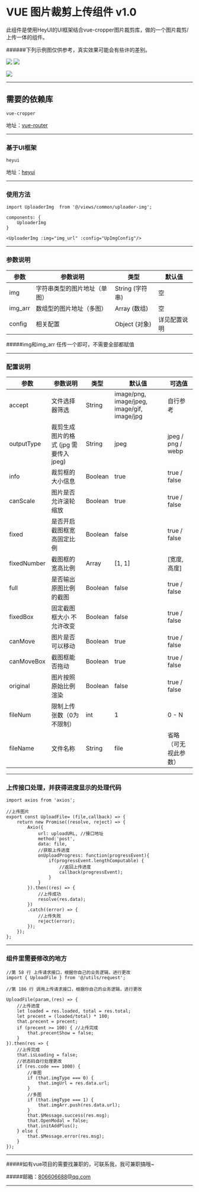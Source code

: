 # VUE 图片裁剪上传组件 v1.0

此组件是使用HeyUI的UI框架结合vue-cropper图片裁剪库，做的一个图片裁剪/上传一体的组件。

######下列示例图仅供参考，真实效果可能会有些许的差别。

![](https://cdn.nlark.com/yuque/0/2019/png/285274/1575967666100-assets/web-upload/36163063-63ac-484e-88c6-f4ea9d68f6a7.png)
![](https://cdn.nlark.com/yuque/0/2019/png/285274/1575967666102-assets/web-upload/b42b65d7-907c-4600-ba38-1f219f5ac7d6.png)

![](https://cdn.nlark.com/yuque/0/2019/png/285274/1575967666257-assets/web-upload/769d4d7f-7369-41ce-908c-31ca038974a3.png)

<hr>

## 需要的依赖库
```
vue-cropper
```

地址：[vue-router](https://github.com/vuejs/vue-router "vue-router")

<hr>

### 基于UI框架
```
heyui
```

地址：[heyui](https://www.heyui.top/ "heyui")

<hr>

### 使用方法
```
import UploaderImg  from '@/views/common/uploader-img';

components: { 
    UploaderImg
}

<UploaderImg :img="img_url" :config="UpImgConfig"/>
```

<hr>

### 参数说明
| 参数 | 参数说明 | 类型 | 默认值 |
| ---- | ---- | ---- | ---- |
| img | 字符串类型的图片地址（单图） | String (字符串) | 空 |
| img_arr | 数组型的图片地址（多图） | Array (数组) | 空 |
| config | 相关配置 | Object (对象) | 详见配置说明 |

#####img和img_arr 任传一个即可，不需要全部都赋值

<hr>

### 配置说明
| 参数 | 参数说明 | 类型 | 默认值 | 可选值 |
| ---- | ---- | ---- | ---- | ---- |
| accept | 文件选择器筛选 | String | image/png, image/jpeg, image/gif, image/jpg | 自行参考 |
| outputType | 裁剪生成图片的格式 (jpg 需要传入jpeg) | String | jpeg | jpeg / png / webp |
| info | 裁剪框的大小信息 | Boolean | true | true / false |
| canScale | 图片是否允许滚轮缩放 | Boolean |  true | true / false |
| fixed | 是否开启截图框宽高固定比例 | Boolean | false | true / false |
| fixedNumber | 截图框的宽高比例 | Array |  [1, 1] | [宽度, 高度] |
| full | 是否输出原图比例的截图 | Boolean | false | true / false |
| fixedBox | 固定截图框大小 不允许改变 | Boolean | false | true / false |
| canMove | 图片是否可以移动 | Boolean | true | true / false |
| canMoveBox | 截图框能否拖动 | Boolean | true | true / false |
| original | 图片按照原始比例渲染 | Boolean | false | true / false |
| fileNum | 限制上传张数（0为不限制） | int | 1 | 0 - N |
| fileName | 文件名称 | String | file | 省略（可无视此参数） |

<hr>

### 上传接口处理，并获得进度显示的处理代码
```
import axios from 'axios';

//上传图片
export const UploadFile= (file,callback) => {
    return new Promise((resolve, reject) => {
        Axio({
            url: uploadURL, //接口地址
            method:'post',
            data: file,
            //获取上传进度
            onUploadProgress: function(progressEvent){
                if(progressEvent.lengthComputable) {
                    //返回上传进度
                    callback(progressEvent);
                }
            }
        }).then((res) => {
            //上传成功
            resolve(res.data);
        })
        .catch((error) => {
            //上传失败
            reject(error);
        });
    });
};

```

<hr>

### 组件里需要修改的地方
```
//第 58 行 上传请求接口，根据你自己的业务逻辑，进行更改
import { UploadFile } from '@/utils/request';  

//第 186 行 调用上传请求接口，根据你自己的业务逻辑，进行更改

UploadFile(param,(res) => {
    //上传进度
    let loaded = res.loaded, total = res.total;
    let precent = (loaded/total) * 100;
    that.precent = precent;
    if (precent >= 100) { //上传完成
        that.precentShow = false;
    }
}).then(res => {
    //上传完成
    that.isLoading = false;
    //状态码自行处理更改
    if (res.code === 1000) {
        //单图
        if (that.imgType === 0) {
            that.imgUrl = res.data.url;
        }
        //多图
        if (that.imgType === 1) {
            that.imgArr.push(res.data.url);
        }
        that.$Message.success(res.msg);
        that.OpenModal = false;
        that.initAddPlus();
    } else {
        that.$Message.error(res.msg);
    }
});

```

<hr>

#####如有vue项目的需要找兼职的，可联系我，我可兼职搞哦~

#####邮箱：806606688@qq.com

<hr>
